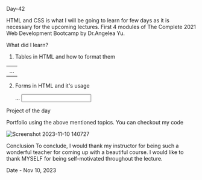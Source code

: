 Day-42

HTML and CSS is what I will be going to learn for few days as it is necessary for the upcoming lectures. First 4 modules of The Complete 2021 Web Development Bootcamp by Dr.Angelea Yu.

What did I learn?

1. Tables in HTML and how to format them

<table>
    <tr>
        <td>...</td>
    </tr>
</table>

2. Forms in HTML and it's usage

   <form action="..." method="POST|GET">
    <label>...</label> <input type="text|email|password|submit">
</form>

Project of the day

Portfolio using the above mentioned topics. You can checkout my code 

![Screenshot 2023-11-10 140727](https://github.com/Joseph-bot-prog/day-42-web-foundation-2-my-site-advanced/assets/142531521/69eb7cb6-142e-49a8-9f21-1643a2adf9fc)


Conclusion
To conclude, I would thank my instructor for being such a wonderful teacher for coming up with a beautiful course. I would like to thank MYSELF for being self-motivated throughout the lecture.

Date - Nov 10, 2023
